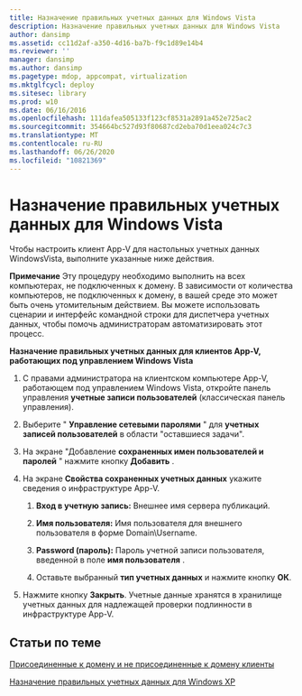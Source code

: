 ```yaml
---
title: Назначение правильных учетных данных для Windows Vista
description: Назначение правильных учетных данных для Windows Vista
author: dansimp
ms.assetid: cc11d2af-a350-4d16-ba7b-f9c1d89e14b4
ms.reviewer: ''
manager: dansimp
ms.author: dansimp
ms.pagetype: mdop, appcompat, virtualization
ms.mktglfcycl: deploy
ms.sitesec: library
ms.prod: w10
ms.date: 06/16/2016
ms.openlocfilehash: 111dafea505133f123cf8531a2891a452e725ac2
ms.sourcegitcommit: 354664bc527d93f80687cd2eba70d1eea024c7c3
ms.translationtype: MT
ms.contentlocale: ru-RU
ms.lasthandoff: 06/26/2020
ms.locfileid: "10821369"
---
```

# Назначение правильных учетных данных для Windows Vista


Чтобы настроить клиент App-V для настольных учетных данных WindowsVista, выполните указанные ниже действия.

**Примечание**  Эту процедуру необходимо выполнить на всех компьютерах, не подключенных к домену. В зависимости от количества компьютеров, не подключенных к домену, в вашей среде это может быть очень утомительным действием. Вы можете использовать сценарии и интерфейс командной строки для диспетчера учетных данных, чтобы помочь администраторам автоматизировать этот процесс.

 

**Назначение правильных учетных данных для клиентов App-V, работающих под управлением Windows Vista**

1.  С правами администратора на клиентском компьютере App-V, работающем под управлением Windows Vista, откройте панель управления **учетные записи пользователей** (классическая панель управления).

2.  Выберите " **Управление сетевыми паролями** " для **учетных записей пользователей** в области "оставшиеся задачи".

3.  На экране "Добавление **сохраненных имен пользователей и паролей** " нажмите кнопку **Добавить** .

4.  На экране **Свойства сохраненных учетных данных** укажите сведения о инфраструктуре App-V.

    1.  **Вход в учетную запись:** Внешнее имя сервера публикаций.

    2.  **Имя пользователя:** Имя пользователя для внешнего пользователя в форме Domain\\Username.

    3.  **Password (пароль):** Пароль учетной записи пользователя, введенной в поле **имя пользователя** .

    4.  Оставьте выбранный **тип учетных данных** и нажмите кнопку **ОК**.

5.  Нажмите кнопку **Закрыть**. Учетные данные хранятся в хранилище учетных данных для надлежащей проверки подлинности в инфраструктуре App-V.

## Статьи по теме


[Присоединенные к домену и не присоединенные к домену клиенты](domain-joined-and-non-domain-joined-clients.md)

[Назначение правильных учетных данных для Windows XP](how-to-assign--the-proper-credentials-for-windows-xp.md)

 

 





